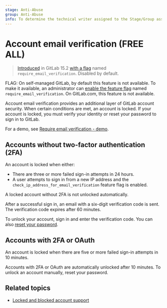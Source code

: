 ```yaml
---
stage: Anti-Abuse
group: Anti-Abuse
info: To determine the technical writer assigned to the Stage/Group associated with this page, see https://about.gitlab.com/handbook/product/ux/technical-writing/#assignments
---
```


# Account email verification **(FREE ALL)**

> [Introduced](https://gitlab.com/gitlab-org/gitlab/-/merge_requests/86352) in GitLab 15.2 [with a flag](../administration/feature_flags.md) named `require_email_verification`. Disabled by default.

FLAG:
On self-managed GitLab, by default this feature is not available. To make it available, an administrator can [enable the feature flag](../administration/feature_flags.md) named `require_email_verification`. On GitLab.com, this feature is not available.

Account email verification provides an additional layer of GitLab account security.
When certain conditions are met, an account is locked. If your account is locked,
you must verify your identity or reset your password to sign in to GitLab.

<i class="fa fa-youtube-play youtube" aria-hidden="true"></i>
For a demo, see [Require email verification - demo](https://www.youtube.com/watch?v=wU6BVEGB3Y0).

## Accounts without two-factor authentication (2FA)

An account is locked when either:

- There are three or more failed sign-in attempts in 24 hours.
- A user attempts to sign in from a new IP address and the
  `check_ip_address_for_email_verification` feature flag is enabled.

A locked account without 2FA is not unlocked automatically.

After a successful sign in, an email with a six-digit verification code is sent.
The verification code expires after 60 minutes.

To unlock your account, sign in and enter the verification code. You can also
[reset your password](https://gitlab.com/users/password/new).

## Accounts with 2FA or OAuth

An account is locked when there are five or more failed sign-in attempts in 10 minutes.

Accounts with 2FA or OAuth are automatically unlocked after 10 minutes. To unlock an account manually,
reset your password.

## Related topics

- [Locked and blocked account support](https://about.gitlab.com/handbook/support/workflows/reinstating-blocked-accounts.html)
